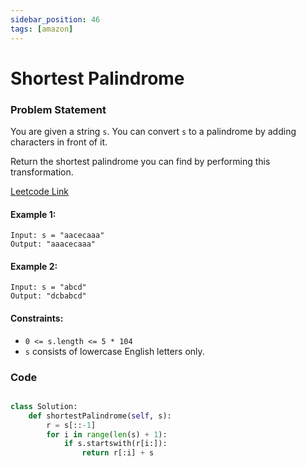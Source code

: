 ```yaml
---
sidebar_position: 46
tags: [amazon]
---
```


# Shortest Palindrome

### Problem Statement

You are given a string `s`. You can convert `s` to a
palindrome by adding characters in front of it.

Return the shortest palindrome you can find by performing this transformation.

[Leetcode Link](https://leetcode.com/problems/shortest-palindrome/)

#### Example 1:

```
Input: s = "aacecaaa"
Output: "aaacecaaa"
```

#### Example 2:

```
Input: s = "abcd"
Output: "dcbabcd"
```

#### Constraints:

- `0 <= s.length <= 5 * 104`
- `s` consists of lowercase English letters only.

### Code

```python title="Python Code"

class Solution:
    def shortestPalindrome(self, s):
        r = s[::-1]
        for i in range(len(s) + 1):
            if s.startswith(r[i:]):
                return r[:i] + s
```
